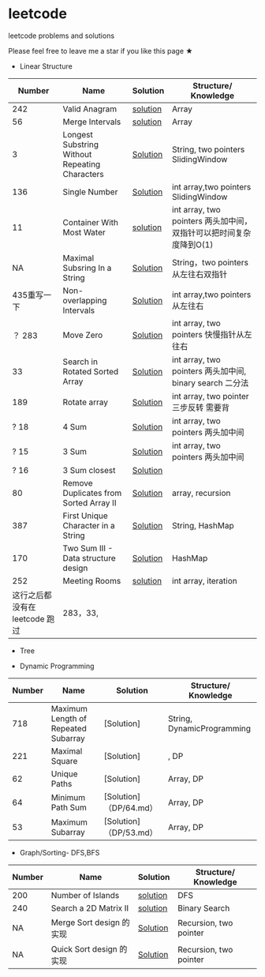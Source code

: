 # leetcode

leetcode problems and solutions

Please feel free to leave me a star if you like this page ★

* Linear Structure

|Number |Name |Solution |Structure/ Knowledge|
|-------|-----|---------|--------|
|242  |Valid Anagram| [solution](LinearStructure/242.md)| Array|
|56  |Merge Intervals| [solution](LinearStructure/56.md)| Array|
| 3   | Longest Substring Without Repeating Characters |  [Solution](LinearStructure/3.md)| String, two pointers SlidingWindow  |
| 136 | Single Number | [Solution](LinearStructure/136.md) | int array,two pointers SlidingWindow  |
| 11 |Container With Most Water| [solution](LinearStructure/11.md)|int array, two pointers 两头加中间， 双指针可以把时间复杂度降到O(1)|
| NA  | Maximal Subsring In a String | [Solution](LinearStructure/MaximalSubsringInaString.md)| String，two pointers 从左往右双指针  |
| 435重写一下 | Non-overlapping Intervals | [Solution](LinearStructure/435.md)|int array,two pointers 从左往右  |
|？ 283 |Move Zero|[Solution](LinearStructure/283.md)|int array, two pointers 快慢指针从左往右|
| 33 | Search in Rotated Sorted Array| [Solution](LinearStructure/33.md)|int array, two pointers 两头加中间, binary search 二分法|
|189| Rotate array | [Solution](LinearStructure/189.md) | int array, two pointer 三步反转 需要背|
|? 18 | 4 Sum | [Solution](LinearStructure/18.md)|int array, two pointers 两头加中间|
|? 15 | 3 Sum | [Solution](LinearStructure/15.md)|int array, two pointers 两头加中间|
|? 16 | 3 Sum closest | [Solution](LinearStructure/16.md)||
| 80 | Remove Duplicates from Sorted Array II| [Solution](LinearStructure/80.md)|array, recursion|
| 387 | First Unique Character in a String | [Solution](LinearStructure/387.md)|String, HashMap |
| 170 | Two Sum III - Data structure design | [Solution](LinearStructure/170.md)|HashMap|
| 252 |Meeting Rooms| [solution](LinearStructure/252.md)|int array, iteration|
|这行之后都没有在leetcode 跑过|283，33, ||

* Tree

* Dynamic Programming

|Number |Name |Solution |Structure/ Knowledge|
|-------|-----|---------|--------|
| 718 | Maximum Length of Repeated Subarray | [Solution] | String, DynamicProgramming |
| 221 | Maximal Square | [Solution]|, DP |
| 62 | Unique Paths |[Solution] | Array, DP |
| 64 | Minimum Path Sum | [Solution]（DP/64.md）| Array, DP |
| 53 | Maximum Subarray | [Solution]（DP/53.md）|Array, DP|

* Graph/Sorting- DFS,BFS

|Number |Name |Solution |Structure/ Knowledge|
|-------|-----|---------|--------|
|200    |Number of Islands| [solution](GraphSort/200.md)| DFS|
|240    |Search a 2D Matrix II| [solution](GraphSort/240.md)| Binary Search|
| NA   | Merge Sort design 的实现 | [Solution](GraphSort/mergesort.md)|Recursion, two pointer|
| NA   | Quick Sort design 的实现 | [Solution](GraphSort/quicksort.md)|Recursion, two pointer|
